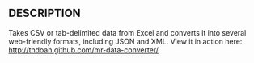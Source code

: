 ## DESCRIPTION

Takes CSV or tab-delimited data from Excel and converts it into several web-friendly formats, including JSON and XML.
View it in action here: http://thdoan.github.com/mr-data-converter/
